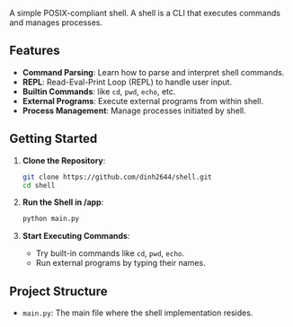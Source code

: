 A simple POSIX-compliant shell. A shell is a CLI that executes commands and manages processes.

## Features

- **Command Parsing**: Learn how to parse and interpret shell commands.
- **REPL**: Read-Eval-Print Loop (REPL) to handle user input.
- **Builtin Commands**: like `cd`, `pwd`, `echo`, etc.
- **External Programs**: Execute external programs from within shell.
- **Process Management**: Manage processes initiated by shell.

## Getting Started

1. **Clone the Repository**:
    ```sh
    git clone https://github.com/dinh2644/shell.git
    cd shell
    ```

2. **Run the Shell in /app**:
    ```sh
    python main.py
    ```

3. **Start Executing Commands**: 
    - Try built-in commands like `cd`, `pwd`, `echo`.
    - Run external programs by typing their names.

## Project Structure
- `main.py`: The main file where the shell implementation resides.
